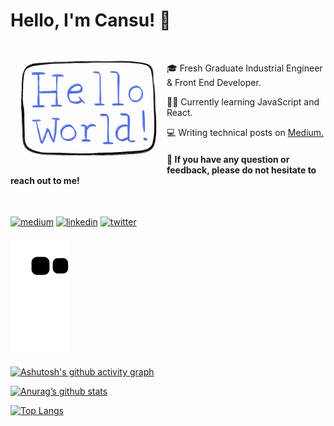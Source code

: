 # Hello, I'm Cansu! :wave:

<!-- ![](https://github.com/cansuyarkin/cansuyarkin/blob/main/images/giphy.gif) -->

<img src="https://github.com/cansuyarkin/cansuyarkin/blob/main/images/giphy.gif" width="250" align="left">

<!-- This site was built using [GitHub Pages](https://pages.github.com/). -->

<br>

:mortar_board: Fresh Graduate Industrial Engineer & Front End Developer.

👩‍💻 Currently learning JavaScript and React.

:computer: Writing technical posts on [Medium.](https://medium.com/@cansuyarkin)

#### :thought_balloon: If you have any question or feedback, please do not hesitate to reach out to me!

<br>

[![medium](https://img.icons8.com/color/48/000000/medium-monogram.png)](https://medium.com/@cansuyarkin)
[![linkedin](https://img.icons8.com/office/40/000000/linkedin.png)](https://www.linkedin.com/in/cansuyarkin1/) 
[![twitter](https://img.icons8.com/office/40/000000/twitter.png)](https://twitter.com/cansuyarkin)

![snake svg](https://github.com/cansuyarkin/cansuyarkin/blob/output/github-contribution-grid-snake.svg)

[![Ashutosh's github activity graph](https://activity-graph.herokuapp.com/graph?username=cansuyarkin&theme=dracula)](https://github.com/cansuyarkin/github-readme-activity-graph)

[![Anurag’s github stats](https://github-readme-stats.vercel.app/api?username=cansuyarkin)](https://github.com/cansuyarkin)

[![Top Langs](https://github-readme-stats.vercel.app/api/top-langs/?username=cansuyarkin&layout=compact)](https://github.com/cansuyarkin)
